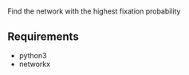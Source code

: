 # 

Find the network with the highest fixation probability

## Requirements
* python3
* networkx





